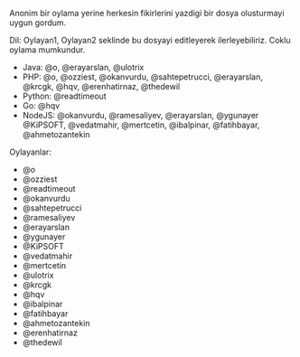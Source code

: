 Anonim bir oylama yerine herkesin fikirlerini yazdigi bir dosya olusturmayi uygun gordum.

Dil: Oylayan1, Oylayan2 seklinde bu dosyayi editleyerek ilerleyebiliriz. Coklu oylama mumkundur.

* Java: @o, @erayarslan, @ulotrix
* PHP: @o, @ozziest, @okanvurdu, @sahtepetrucci, @erayarslan, @krcgk, @hqv, @erenhatirnaz, @thedewil
* Python: @readtimeout
* Go: @hqv
* NodeJS: @okanvurdu, @ramesaliyev, @erayarslan, @ygunayer @KiPSOFT, @vedatmahir, @mertcetin, @ibalpinar, @fatihbayar, @ahmetozantekin

Oylayanlar:

* @o
* @ozziest
* @readtimeout
* @okanvurdu
* @sahtepetrucci
* @ramesaliyev
* @erayarslan
* @ygunayer
* @KiPSOFT
* @vedatmahir
* @mertcetin
* @ulotrix
* @krcgk
* @hqv
* @ibalpinar
* @fatihbayar
* @ahmetozantekin
* @erenhatirnaz
* @thedewil
